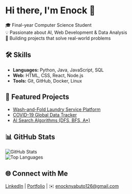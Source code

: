 
# Hi there, I'm Enock 👋  

🎓 Final-year Computer Science Student  
💡 Passionate about AI, Web Development & Data Analysis  
🚀 Building projects that solve real-world problems  

## 🛠️ Skills
- **Languages:** Python, Java, JavaScript, SQL  
- **Web:** HTML, CSS, React, Node.js  
- **Tools:** Git, GitHub, Docker, Linux  

## 📌 Featured Projects
- [Wash-and-Fold Laundry Service Platform](https://github.com/enocknyabuto126/your-repo)  
- [COVID-19 Global Data Tracker](https://github.com/enocknyabuto126/your-repo)  
- [AI Search Algorithms (DFS, BFS, A*)](https://github.com/enocknyabuto126/your-repo)  

## 📊 GitHub Stats
![GitHub Stats](https://github-readme-stats.vercel.app/api?username=enocknyabuto126&show_icons=true&theme=tokyonight)  
![Top Languages](https://github-readme-stats.vercel.app/api/top-langs/?username=enocknyabuto126&layout=compact&theme=tokyonight)  

## 🌐 Connect with Me
[LinkedIn](https://linkedin.com/in/your-link) | [Portfolio](https://your-portfolio-link.com) | ✉️ enocknyabuto126@gmail.com
